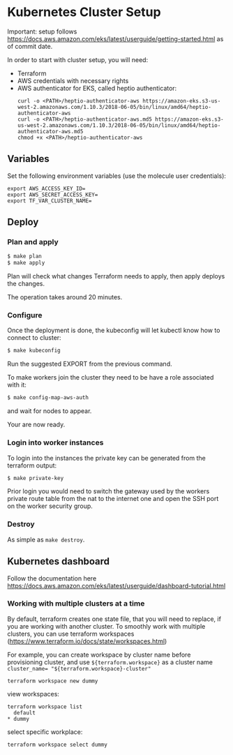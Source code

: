 # Kubernetes Cluster Setup

Important: setup follows https://docs.aws.amazon.com/eks/latest/userguide/getting-started.html as of commit date.

In order to start with cluster setup, you will need:

- Terraform
- AWS credentials with necessary rights
- AWS authenticator for EKS, called heptio authenticator:
  ```
  curl -o <PATH>/heptio-authenticator-aws https://amazon-eks.s3-us-west-2.amazonaws.com/1.10.3/2018-06-05/bin/linux/amd64/heptio-authenticator-aws
  curl -o <PATH>/heptio-authenticator-aws.md5 https://amazon-eks.s3-us-west-2.amazonaws.com/1.10.3/2018-06-05/bin/linux/amd64/heptio-authenticator-aws.md5
  chmod +x <PATH>/heptio-authenticator-aws
  ```

## Variables

Set the following environment variables (use the molecule user credentials):

```
export AWS_ACCESS_KEY_ID=
export AWS_SECRET_ACCESS_KEY=
export TF_VAR_CLUSTER_NAME=
```

## Deploy

### Plan and apply

```bash
$ make plan
$ make apply
```

Plan will check what changes Terraform needs to apply, then apply deploys the changes.

The operation takes around 20 minutes.

### Configure

Once the deployment is done, the kubeconfig will let kubectl know how to connect to cluster:
```bash
$ make kubeconfig
```
Run the suggested EXPORT from the previous command.

To make workers join the cluster they need to be have a role associated with it:
```bash
$ make config-map-aws-auth
```
and wait for nodes to appear.

Your are now ready.

### Login into worker instances

To login into the instances the private key can be generated from the terraform output:

```bash
$ make private-key
```

Prior login you would need to switch the gateway used by the workers private route table from the nat to the internet one
 and open the SSH port on the worker security group.

### Destroy

As simple as `make destroy`.

## Kubernetes dashboard

Follow the documentation here https://docs.aws.amazon.com/eks/latest/userguide/dashboard-tutorial.html


### Working with multiple clusters at a time

By default, terraform creates one state file, that you will need to replace, if you are working with another cluster.
To smoothly work with multiple clusters, you can use terraform workspaces (https://www.terraform.io/docs/state/workspaces.html)

For example, you can create workspace by cluster name before provisioning cluster, and use `${terraform.workspace}`
as a cluster name  `cluster_name= "${terraform.workspace}-cluster"`

`terraform workspace new dummy`

view workspaces:

```
terraform workspace list
  default
* dummy
```

select specific workplace:

```
terraform workspace select dummy
```
